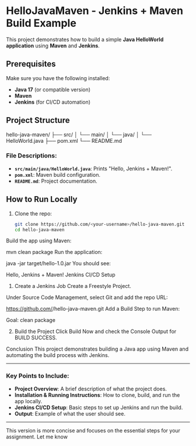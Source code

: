 # HelloJavaMaven - Jenkins + Maven Build Example

This project demonstrates how to build a simple **Java HelloWorld application** using **Maven** and **Jenkins**.

## Prerequisites

Make sure you have the following installed:

- **Java 17** (or compatible version)
- **Maven**
- **Jenkins** (for CI/CD automation)

## Project Structure

hello-java-maven/ ├── src/ │ └── main/ │ └── java/ │ └── HelloWorld.java ├── pom.xml └── README.md



### File Descriptions:
- **`src/main/java/HelloWorld.java`**: Prints "Hello, Jenkins + Maven!".
- **`pom.xml`**: Maven build configuration.
- **`README.md`**: Project documentation.

## How to Run Locally

1. Clone the repo:
   ```bash
   git clone https://github.com/<your-username>/hello-java-maven.git
   cd hello-java-maven
Build the app using Maven:


mvn clean package
Run the application:


java -jar target/hello-1.0.jar
You should see:


Hello, Jenkins + Maven!
Jenkins CI/CD Setup
1. Create a Jenkins Job
Create a Freestyle Project.

Under Source Code Management, select Git and add the repo URL:


https://github.com/<your-username>/hello-java-maven.git
Add a Build Step to run Maven:

Goal: clean package

2. Build the Project
Click Build Now and check the Console Output for BUILD SUCCESS.

Conclusion
This project demonstrates building a Java app using Maven and automating the build process with Jenkins.



---

### Key Points to Include:
- **Project Overview**: A brief description of what the project does.
- **Installation & Running Instructions**: How to clone, build, and run the app locally.
- **Jenkins CI/CD Setup**: Basic steps to set up Jenkins and run the build.
- **Output**: Example of what the user should see.

---

This version is more concise and focuses on the essential steps for your assignment. Let me know 
